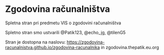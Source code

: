 # Zgodovina računalništva
Spletna stran pri predmetu VIS o zgodovini računalništva

Spletno stran smo ustvarili @Patik123, @echo_jg, @tilenG5

Stran je dostopna na naslovu: https://zgodovina-racunalnistva.github.io/zgodovina-racunalnika in zgodovina.thepatik.eu.org
